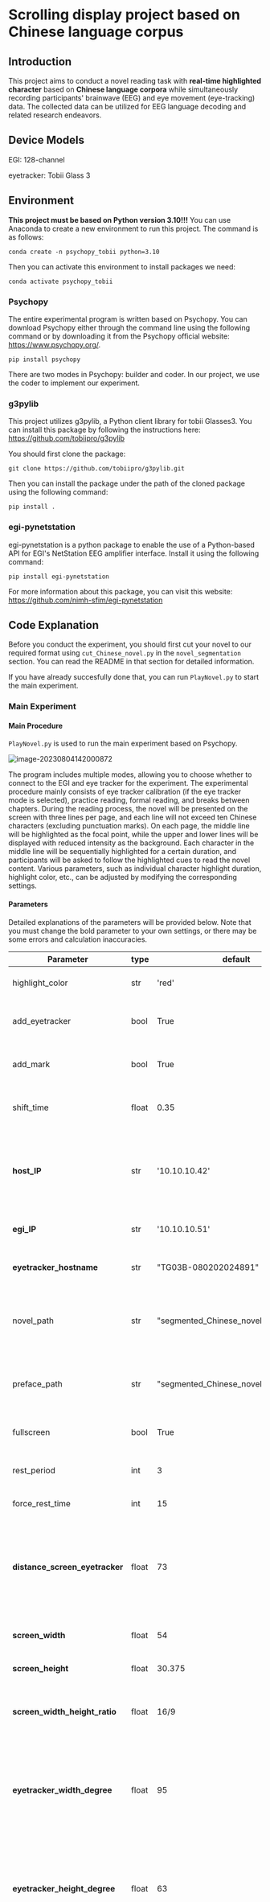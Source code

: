 # Scrolling display project based on Chinese language corpus

## Introduction

This project aims to conduct a novel reading task with **real-time highlighted character** based on **Chinese language corpora** while simultaneously recording participants' brainwave (EEG) and eye movement (eye-tracking) data. The collected data can be utilized for EEG language decoding and related research endeavors.

## Device Models

EGI: 128-channel

eyetracker: Tobii Glass 3

## Environment

**This project must be based on Python version 3.10!!!** You can use Anaconda to create a new environment to run this project. The command is as follows:

```
conda create -n psychopy_tobii python=3.10
```

Then you can activate this environment to install packages we need:

```
conda activate psychopy_tobii
```

### Psychopy

The entire experimental program is written based on Psychopy. You can download Psychopy either through the command line using the following command or by downloading it from the Psychopy official website: https://www.psychopy.org/.

```
pip install psychopy
```

There are two modes in Psychopy: builder and coder. In our project, we use the coder to implement our experiment.

### g3pylib

This project utilizes g3pylib, a Python client library for tobii Glasses3. You can install this package by following the instructions here: https://github.com/tobiipro/g3pylib

You should first clone the package:

```
git clone https://github.com/tobiipro/g3pylib.git
```

Then you can install the package under the path of the cloned package using the following command:

```
pip install .
```

### egi-pynetstation

egi-pynetstation is a python package to enable the use of a Python-based API for EGI's NetStation EEG amplifier interface. Install it using the following command:

```
pip install egi-pynetstation
```

For more information about this package, you can visit this website: https://github.com/nimh-sfim/egi-pynetstation

## Code Explanation

Before you conduct the experiment, you should first cut your novel to our required format using `cut_Chinese_novel.py` in the `novel_segmentation` section. You can read the README in that section for detailed information. 

If you have already succesfully done that, you can run `PlayNovel.py` to start the main experiment.

### Main Experiment

#### Main Procedure

`PlayNovel.py` is used to run the main experiment based on Psychopy. 

![image-20230804142000872](C:\Users\HUAWEI\AppData\Roaming\Typora\typora-user-images\image-20230804142000872.png)

The program includes multiple modes, allowing you to choose whether to connect to the EGI and eye tracker for the experiment. The experimental procedure mainly consists of eye tracker calibration (if the eye tracker mode is selected), practice reading, formal reading, and breaks between chapters. During the reading process, the novel will be presented on the screen with three lines per page, and each line will not exceed ten Chinese characters (excluding punctuation marks). On each page, the middle line will be highlighted as the focal point, while the upper and lower lines will be displayed with reduced intensity as the background. Each character in the middle line will be sequentially highlighted for a certain duration, and participants will be asked to follow the highlighted cues to read the novel content. Various parameters, such as individual character highlight duration, highlight color, etc., can be adjusted by modifying the corresponding settings. 

#### Parameters

Detailed explanations of the parameters will be provided below. Note that you must change the bold parameter to your own settings, or there may be some errors and calculation inaccuracies.

| Parameter                      | type  | default                                | usage                                                        |
| ------------------------------ | ----- | -------------------------------------- | ------------------------------------------------------------ |
| highlight_color                | str   | 'red'                                  | Highlight color of the characters                            |
| add_eyetracker                 | bool  | True                                   | Whether conneting to the eyetracker                          |
| add_mark                       | bool  | True                                   | Whether connecting to the egi device                         |
| shift_time                     | float | 0.35                                   | The shifting time of the highlighted character               |
| **host_IP**                    | str   | '10.10.10.42'                          | The IP address of the net station (The computer which runs this experiment) |
| **egi_IP**                     | str   | '10.10.10.51'                          | The IP of the egi device                                     |
| **eyetracker_hostname**        | str   | "TG03B-080202024891"                   | The serial number of the eyetracker                          |
| novel_path                     | str   | "segmented_Chinese_novel_main.xlsx"    | The path of the  .xlsx format novel you want to play         |
| preface_path                   | str   | "segmented_Chinese_novel_preface.xlsx" | The path of the  .xlsx format preface you want to play       |
| fullscreen                     | bool  | True                                   | Whether to set a full screen                                 |
| rest_period                    | int   | 3                                      | The chapter interval of rest                                 |
| force_rest_time                | int   | 15                                     | The forced rest time                                         |
| **distance_screen_eyetracker** | float | 73                                     | distance from the center of the screen to the center of the eyetracker in centimeter |
| **screen_width**               | float | 54                                     | The width of the screen                                      |
| **screen_height**              | float | 30.375                                 | The height of the screen                                     |
| **screen_width_height_ratio**  | float | 16/9                                   | The ratio of the screen width to screen height               |
| **eyetracker_width_degree**    | float | 95                                     | The horizontal scanning range of the eye-tracking camera in degree (both sides together) |
| **eyetracker_height_degree**   | float | 63                                     | The vertical scanning range of the eye-tracking camera in degree (both sides together) |
| isFirstSession                 | bool  | True                                   | Whether this is the first session of the experiment, this will determine whether to display the preface before the formal experiment. |

**Notice**: As mentioned in the previous section, we may run this script multiple times in the experiment to sequentially present each part of the novel. You need to specify the parameter "isFirstSession" every time you run this program to let it know if this is the first playback. If the value is "True," the program will play the preface to do practice reading before the formal reading begins. If it is "False," the practice reading part will be skipped, and the program will start directly from the main content.

#### EEG Markers

If you use the EGI device to record EEG signals during the experiment, our program will place markers at certain corresponding time points. These markers will assist you in aligning eye tracker recordings and EEG signals, as well as locating texts corresponding to specific segments of EEG signals.

The detailed information of markers are shown below:

```
EYES: Eyetracker starts to record
EYEE: Eyetracker stops recording
CALS: Eyetracker calibration starts
CALE: Eyetracker calibration stops
BEGN: EGI starts to record
STOP: EGI stops recording
CH01：Beginning of specific chapter (Numbers correspond with chapters) 
ROWS: Beginning of a row
ROWE: End of a row
PRES：Beginning of the preface
PREE：End of the preface
```

#### Calibration Coordinate Transformation

In this experimental program, we designed a personalized calibration procedure. A dot will appear sequentially at the four corners and center of the screen, each staying for 5 seconds. Participants are required to fixate on the center of the dot to complete the calibration. For each dot, we record the middle and later segment of the participant's gaze data (from 3s to 4s) and calculate the average point of gaze as the participant's mean fixation point. We then compare the average fixation point with the actual center position of the dot to calculate the error. By averaging the errors from all five dots, we obtain the final calibration error. If the final error is below the predetermined error threshold, we consider the calibration as successful. If the calibration is not successful, the experimental program will automatically return to the calibration phase and repeat the process until calibration is achieved.

In order to align the coordinate systems of the eye tracker and the Psychopy program to obtain the actual positions of gaze points on the screen, we derived a transformation formula between the coordinate systems of the eye tracker and the Psychopy program using geometric relationships. This formula was then applied during the calibration process. The specific relationship is as follows:
$$
x_{\text{eyetracker}} = (\frac{{W \cdot x_{\text{psychopy}}}}{{d \cdot r \cdot \tan(\text{width\_degree/2})}} + 1 )  \cdot \frac{1}{2}
$$



$$
y_{\text{eyetracker}} = (1 - \frac{{H \cdot y_{\text{psychopy}}}}{{d \cdot \tan(\text{height\_degree/2})}} )\cdot \frac{1}{2}
$$

w here :
$$
(x_{eyetracker}, y_{eyetracker}) \ is \ the \ coordinate \ in \ the \ eyetracker\ coordinate \ system
\\
(x_{psychopy}, y_{psychopy}) \ is \ the \ coordinate \ in \ the \ psychopy\ coordinate \ system
\\
W \ : \ the \ width \ of \ the \ screen,\
H \ : \ the \ height \ of \ the \ screen,\
r \ : \ the \ ratio \ of \ the \ width \ to \ the \ height
\\
width\_degree \ : \ the\ horizontal\ scanning\ range\ of\ the\ eyetracking \ camera\ in\ degree\ ( both \ sides \ together)
\\
height\_degree \ : \ the\ vertical\ scanning\ range\ of\ the\ eyetracking \ camera\ in\ degree\ ( both \ sides \ together)
$$



## Experiment Procedure

Below are the operational steps and an example of starting the project from scratch, using the novel *The Little Prince* as an example.

### Activate Environment

First, activate the environment we set up before, and then navigate to the directory where the project is located.

```
conda activate psychopy_tobii
cd <your_path_to_project>
```

### Novel Segmentation

Take a `.txt` novel file that meets the format requirements (format requirements can be found in the "Sentence Segmentation" section of the Code Explanation) as input. Specify the parameter to divide the text into several parts. Run `cut_Chinese_novel.py`, and you will obtain the corresponding number of `.xlsx` files. Here, we divided the novel into 4 main parts, resulting in 5 files (4 main body parts and 1 preface part).

```
python cut_Chinese_novel.py --divide_num=8,16,24 --Chinese_novel_path=xiaowangzi_main_text.txt
```

### Main Experiment

- First, connect the EGI equipment and the eye tracker.
- Next, adjust the parameters and run the main program. Set the addresses for the main body and preface parts in the variables `novel_path` and `preface_path`, respectively. Adjust the parameters `add_mark` and `add_eyetracker` to decide whether to connect to the EGI and eye tracker. Change `host_IP`, `egi_IP`, and `eyetracker_hostname` to the IP numbers of your own devices. Set `isFirstSession` to True during the first run to include the preview session. Other adjustable parameters can be found in the "Parameters" section of the Code Explanation under Main Experiment. Note that you may need to modify some size and distance-related parameters according to your own setup. In subsequent runs, change the `novel_path` to read different parts of the novel and set `isFirstSession` to False.

```
python PlayNovel.py --add_mark --add_eyetracker  --preface_path=<your preface path> --host_IP=<host IP> --egi_IP=<egi IP> --eyetracker_hostname=<eyetracker serial number> --novel_path=<your novel path> --isFirstSession
```

​		Here is our own settings as an example:

```
First time:
python PlayNovel.py --add_mark --add_eyetracker  --preface_path=segmented_Chinense_novel_preface.xlsx --host_IP=10.10.10.42 --egi_IP=10.10.10.51 --eyetracker_hostname=TG03B-080202024891 --novel_path=segmented_Chinense_novel_main_1.xlsx --isFirstSession

Second time:
python PlayNovel.py --add_mark --add_eyetracker  --preface_path=segmented_Chinense_novel_preface.xlsx --host_IP=10.10.10.42 --egi_IP=10.10.10.51 --eyetracker_hostname=TG03B-080202024891 --novel_path=segmented_Chinense_novel_main_2.xlsx

...
```

- **During the forced break period, the EGI system will be disconnected. ** ***At this time, you need to restart the EGI system to ensure it is in a running state before the participant continues the experiment, or the program will crash!!!***

- **At the end of each experimental session, it is necessary to replenish the saline for the participant's EEG cap and replace the eye tracker's batteries to ensure sufficient power. Start and reconnect the eye tracker, and restart the EGI system.** ***Remember not to disconnect the eye tracker or replace its batteries during the experiment (including the rest periods) as doing so may cause the program to crash!!!***

- The main process of the experiment includes: calibration - preface session (only in the first part) - formal reading - rest (including mandatory rest and participant-initiated rest periods). After each rest period, recalibration will be performed.

  - Calibration

    **Note: When calibration fails multiple times, the experimenter can choose to skip the calibration and proceed directly to the reading section by pressing the right arrow key on the keyboard at the calibration failure prompt page.**

  - Preface Reading

  - Formal Reading

  - Rest

    **restart the EGI system to ensure it is in a running state before the participant continues the experiment**

  



